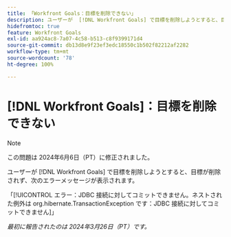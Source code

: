```yaml
---
title: 「Workfront Goals：目標を削除できない」
description: ユーザーが  [!DNL Workfront Goals] で目標を削除しようとすると、目標が削除されず、エラーメッセージが表示されます。
hidefromtoc: true
feature: Workfront Goals
exl-id: aa924ac8-7a07-4c58-b513-c8f9399171d4
source-git-commit: db13d8e9f23ef3edc18550c1b502f82212af2282
workflow-type: tm+mt
source-wordcount: '78'
ht-degree: 100%

---
```


# [!DNL Workfront Goals]：目標を削除できない

>[!NOTE]
>
>この問題は 2024年6月6日（PT）に修正されました。

ユーザーが [!DNL Workfront Goals] で目標を削除しようとすると、目標が削除されず、次のエラーメッセージが表示されます。

「[!UICONTROL エラー：JDBC 接続に対してコミットできません。ネストされた例外は org.hibernate.TransactionException です：JDBC 接続に対してコミットできません]」

_最初に報告されたのは 2024年3月26日（PT）です。_
